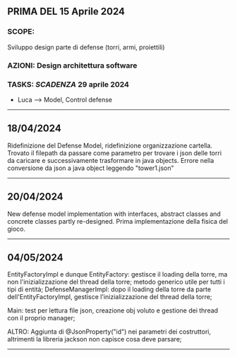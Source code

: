## PRIMA DEL 15 Aprile 2024
### SCOPE: 
Sviluppo design parte di defense (torri, armi, proiettili)
### AZIONI: Design architettura software
### TASKS:  _SCADENZA_ 29 aprile 2024
- Luca --> Model, Control defense

---------

## 18/04/2024
Ridefinizione del Defense Model, ridefinizione organizzazione cartella.
Trovato il filepath da passare come parametro per trovare i json delle torri da caricare e successivamente trasformare in java objects.
Errore nella conversione da json a java object leggendo "tower1.json"

---------

## 20/04/2024
New defense model implementation with interfaces, abstract classes and concrete classes partly re-designed.
Prima implementazione della fisica del gioco.

---------

## 04/05/2024

EntityFactoryImpl e dunque EntityFactory:
	gestisce il loading della torre, ma non l'inizializzazione del thread della torre;
	metodo generico utile per tutti i tipi di entità;
DefenseManagerImpl:
	dopo il loading della torre da parte dell'EntityFactoryImpl, gestisce l'inizializzazione del thread della torre;
	
Main:
	test per lettura file json, creazione obj voluto e gestione dei thread con il proprio manager;
	
ALTRO:
	Aggiunta di @JsonProperty("id") nei parametri dei costruttori, altrimenti la libreria jackson non capisce cosa deve parsare;

---------

